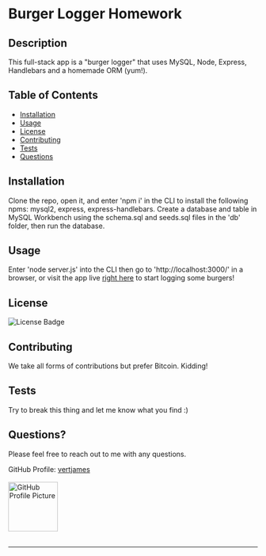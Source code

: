 # Burger Logger Homework

## Description
  This full-stack app is a "burger logger" that uses MySQL, Node, Express, Handlebars and a homemade ORM (yum!).

  ## Table of Contents
  * [Installation](#installation)
  * [Usage](#usage)
  * [License](#license)
  * [Contributing](#contributing)
  * [Tests](#tests)
  * [Questions](#questions)
  
  <a name="installation"></a>
  ## Installation
  Clone the repo, open it, and enter 'npm i' in the CLI to install the following npms: mysql2, express, express-handlebars. Create a database and table in MySQL Workbench using the schema.sql and seeds.sql files in the 'db' folder, then run the database.
  
  <a name="usage"></a>
  ## Usage
  Enter 'node server.js' into the CLI then go to 'http://localhost:3000/' in a browser, or visit the app live <a href='https://herokuLink'>right here</a> to start logging some burgers!

  <a name="license"></a>
  ## License
  <img src='https://img.shields.io/badge/License-The Unlicense-blue' alt='License Badge'>
      
  <a name="contributing"></a>
  ## Contributing
  We take all forms of contributions but prefer Bitcoin. Kidding! 

  <a name="tests"></a>
  ## Tests
  Try to break this thing and let me know what you find :)

  <a name="questions"></a>
  ## Questions?
  Please feel free to reach out to me with any questions.

  GitHub Profile: <a href='https://github.com/vertjames'>vertjames</a></br></br>
  <img src='https://avatars1.githubusercontent.com/u/61360856?v=4' height='100px' alt='GitHub Profile Picture'></br></br>
  _ _ _